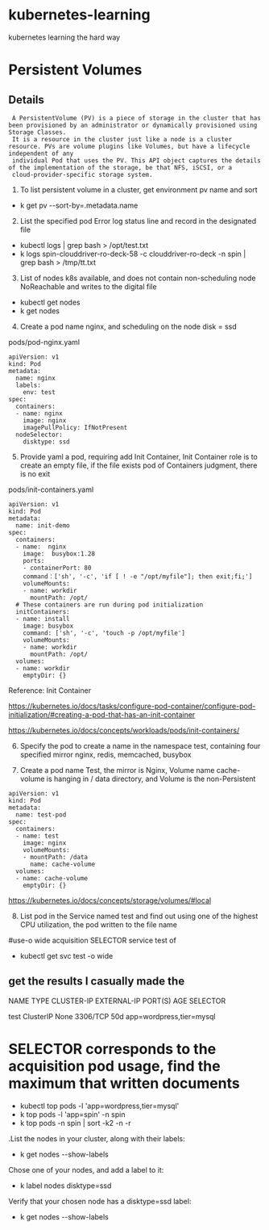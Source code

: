# kubernetes-learning
kubernetes learning the hard way

# Persistent Volumes
## Details
```
 A PersistentVolume (PV) is a piece of storage in the cluster that has been provisioned by an administrator or dynamically provisioned using Storage Classes. 
 It is a resource in the cluster just like a node is a cluster resource. PVs are volume plugins like Volumes, but have a lifecycle independent of any 
 individual Pod that uses the PV. This API object captures the details of the implementation of the storage, be that NFS, iSCSI, or a 
 cloud-provider-specific storage system.
 ```

1)  To list persistent volume in a cluster, get environment pv name and sort 
+ k get pv --sort-by=.metadata.name

2) List the specified pod Error log status line and record in the designated file
+ kubectl logs <podname> | grep bash > /opt/test.txt
+ k logs spin-clouddriver-ro-deck-58 -c clouddriver-ro-deck -n spin | grep bash > /tmp/tt.txt

3) List of nodes k8s available, and does not contain non-scheduling node NoReachable and writes to the digital file
+ kubectl get nodes
+ k get nodes

4. Create a pod name nginx, and scheduling on the node disk = ssd

pods/pod-nginx.yaml
```
apiVersion: v1
kind: Pod
metadata:
  name: nginx
  labels:
    env: test
spec:
  containers:
  - name: nginx
    image: nginx
    imagePullPolicy: IfNotPresent
  nodeSelector:
    disktype: ssd
```
5. Provide yaml a pod, requiring add Init Container, Init Container role is to create an empty file, if the file exists pod of Containers judgment, there is no exit

pods/init-containers.yaml
```
apiVersion: v1
kind: Pod
metadata:
  name: init-demo
spec:
  containers:
  - name:  nginx
    image:  busybox:1.28
    ports:
    - containerPort: 80
    command：['sh', '-c', 'if [ ! -e "/opt/myfile"]; then exit;fi;']
    volumeMounts:
    - name: workdir
      mountPath: /opt/
  # These containers are run during pod initialization
  initContainers:
  - name: install
    image: busybox
    command: ['sh', '-c', 'touch -p /opt/myfile']
    volumeMounts:
    - name: workdir
      mountPath: /opt/
  volumes:
  - name: workdir
    emptyDir: {}

```
Reference: Init Container

https://kubernetes.io/docs/tasks/configure-pod-container/configure-pod-initialization/#creating-a-pod-that-has-an-init-container

https://kubernetes.io/docs/concepts/workloads/pods/init-containers/

6. Specify the pod to create a name in the namespace test, containing four specified mirror nginx, redis, memcached, busybox

7. Create a pod name Test, the mirror is Nginx, Volume name cache-volume is hanging in / data directory, and Volume is the non-Persistent

```
apiVersion: v1
kind: Pod
metadata:
  name: test-pod 
spec:
  containers:
  - name: test
    image: nginx
    volumeMounts:
    - mountPath: /data
      name: cache-volume
  volumes:
  - name: cache-volume
    emptyDir: {}

```
https://kubernetes.io/docs/concepts/storage/volumes/#local

8. List pod in the Service named test and find out using one of the highest CPU utilization, the pod written to the file name

#use-o wide acquisition SELECTOR service test of

+ kubectl get svc test -o wide

## get the results I casually made the

NAME TYPE CLUSTER-IP EXTERNAL-IP PORT(S) AGE SELECTOR

test ClusterIP None <none> 3306/TCP 50d app=wordpress,tier=mysql

# SELECTOR corresponds to the acquisition pod usage, find the maximum that written documents

+ kubectl top pods -l 'app=wordpress,tier=mysql'
+ k top pods -l 'app=spin' -n spin
+ k top pods -n spin | sort -k2 -n -r





.List the nodes in your cluster, along with their labels:
+ k get nodes --show-labels

Chose one of your nodes, and add a label to it:
+ k label nodes <your-node-name> disktype=ssd

Verify that your chosen node has a disktype=ssd label:
+ k get nodes --show-labels




